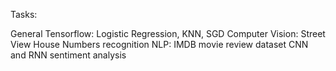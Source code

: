 
Tasks:

General Tensorflow: Logistic Regression, KNN, SGD
Computer Vision: Street View House Numbers recognition
NLP: IMDB movie review dataset CNN and RNN sentiment analysis

